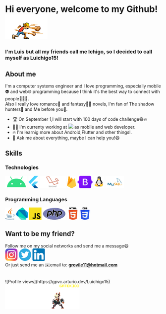 # Hi everyone, welcome to my Github! <img src="/luffy.gif" alt="luffy" height="80">
### I'm Luis but all my friends call me Ichigo, so I decided to call myself as Luichigo15!

## About me
I'm a computer systems engineer and I love programming, especially mobile👽 and web🌐 programming because I think it's the best way to connect with people🧑‍🤝‍🧑.
<br>
Also I really love romance💙 and fantasy🧙‍♂️ novels, I'm fan of The shadow hunters🌠 and Me before you💌.
- 🏆 On September 1,I will start with 100 days of code challenge😄🔥
- 👨‍💼 I'm currenty working at <img src="https://www.blmovil.com/wp-content/uploads/sites/3/2018/11/cropped-cropped-logoBLM-6.png" height="30"> as mobile and web developer.
- 🔥 I'm learnig more about Android,Flutter and other things!.
- 💬 Ask me about everything, maybe I can help you!😄

## Skills

### Technologies
[<img src="/android.png" height="40">](https://developer.android.com/)
[<img src="/flutter.svg" height="40">](https://flutter.dev/)
[<img src="/laravel.png" height="40">](https://laravel.com/)
[<img src="/firebase.png" height="40">](https://firebase.google.com/)
[<img src="/bootstrap.png" height="40">](https://getbootstrap.com/)
[<img src="/linux.svg" height="40">](https://www.linux.org/)
[<img src="/mysql.png" height="40">](https://www.mysql.com/)

### Programming Languages
[<img src="/java.svg" height="40">](https://www.java.com/es/)
[<img src="/dart.svg" height="40">](https://dart.dev/)
[<img src="/js.png" height="40">](https://developer.mozilla.org/es/docs/Web/JavaScript)
[<img src="/php.png" height="40">](https://www.php.net/)
[<img src="/html.png" height="40">](https://www.w3.org/html/)
[<img src="/css.png" height="40">](https://www.w3schools.com/css/)
<br>

## Want to be my friend?
Follow me on my social networks and send me a message😄
<br>
[<img src="/instagram.png" height="40">](https://www.instagram.com/luichigo15/)
[<img src="/twitter.svg" height="40">](https://twitter.com/luichigo15)
[<img src="/linkedin.png" height="40">](https://www.linkedin.com/in/luis-alberto-juarez-calixto-29b0601b9/)
<br>
Or just send me an ✉️email to: <a href="grovile11@hotmail.com?subject=Quiero%20ser%20%tu%20amigo"><b>grovile11@hotmail.com</b></a>

<br>
![Profile views](https://gpvc.arturio.dev/Luichigo15) 
<img src="/bakugo.gif" alt="bakugo" height="80">
